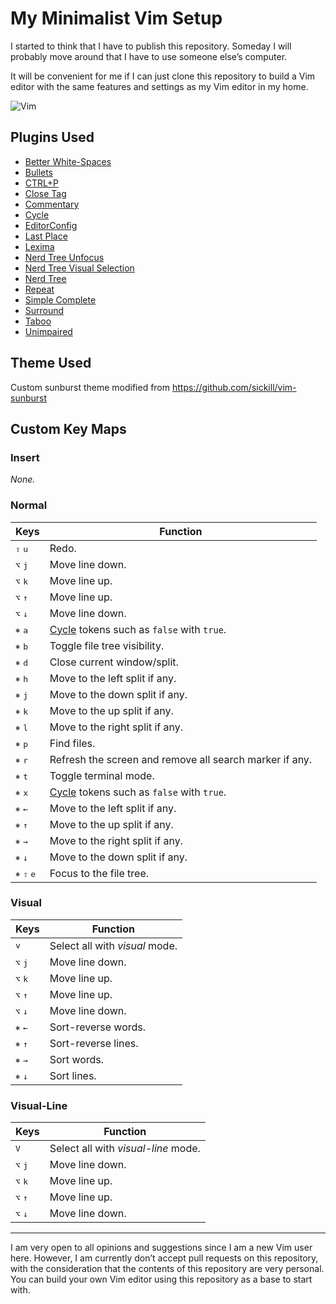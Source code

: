My Minimalist Vim Setup
=======================

I started to think that I have to publish this repository. Someday I will probably move around that I have to use someone else&rsquo;s computer.

It will be convenient for me if I can just clone this repository to build a Vim editor with the same features and settings as my Vim editor in my home.

![Vim](https://github.com/taufik-nurrohman/vim/assets/1669261/8a48c86e-3319-4334-a4fa-bf50f84a6c38)

Plugins Used
------------

 - [Better White-Spaces](https://github.com/ntpeters/vim-better-whitespace)
 - [Bullets](https://github.com/dkarter/bullets.vim)
 - [CTRL+P](https://github.com/ctrlpvim/ctrlp.vim)
 - [Close Tag](https://github.com/alvan/vim-closetag)
 - [Commentary](https://github.com/tpope/vim-commentary)
 - [Cycle](https://github.com/zef/vim-cycle)
 - [EditorConfig](https://github.com/editorconfig/editorconfig-vim)
 - [Last Place](https://github.com/farmergreg/vim-lastplace)
 - [Lexima](https://github.com/cohama/lexima.vim)
 - [Nerd Tree Unfocus](https://github.com/baopham/vim-nerdtree-unfocus)
 - [Nerd Tree Visual Selection](https://github.com/PhilRunninger/nerdtree-visual-selection)
 - [Nerd Tree](https://github.com/preservim/nerdtree)
 - [Repeat](https://github.com/tpope/vim-repeat)
 - [Simple Complete](https://github.com/maxboisvert/vim-simple-complete)
 - [Surround](https://github.com/tpope/vim-surround)
 - [Taboo](https://github.com/gcmt/taboo.vim)
 - [Unimpaired](https://github.com/tpope/vim-unimpaired)

Theme Used
----------

Custom sunburst theme modified from <https://github.com/sickill/vim-sunburst>

Custom Key Maps
---------------

### Insert

_None._

### Normal

Keys | Function
---- | --------
<kbd>⇧</kbd> <kbd>u</kbd> | Redo.
<kbd>⌥</kbd> <kbd>j</kbd> | Move line down.
<kbd>⌥</kbd> <kbd>k</kbd> | Move line up.
<kbd>⌥</kbd> <kbd>↑</kbd> | Move line up.
<kbd>⌥</kbd> <kbd>↓</kbd> | Move line down.
<kbd>⎈</kbd> <kbd>a</kbd> | [Cycle](https://github.com/zef/vim-cycle) tokens such as `false` with `true`.
<kbd>⎈</kbd> <kbd>b</kbd> | Toggle file tree visibility.
<kbd>⎈</kbd> <kbd>d</kbd> | Close current window/split.
<kbd>⎈</kbd> <kbd>h</kbd> | Move to the left split if any.
<kbd>⎈</kbd> <kbd>j</kbd> | Move to the down split if any.
<kbd>⎈</kbd> <kbd>k</kbd> | Move to the up split if any.
<kbd>⎈</kbd> <kbd>l</kbd> | Move to the right split if any.
<kbd>⎈</kbd> <kbd>p</kbd> | Find files.
<kbd>⎈</kbd> <kbd>r</kbd> | Refresh the screen and remove all search marker if any.
<kbd>⎈</kbd> <kbd>t</kbd> | Toggle terminal mode.
<kbd>⎈</kbd> <kbd>x</kbd> | [Cycle](https://github.com/zef/vim-cycle) tokens such as `false` with `true`.
<kbd>⎈</kbd> <kbd>←</kbd> | Move to the left split if any.
<kbd>⎈</kbd> <kbd>↑</kbd> | Move to the up split if any.
<kbd>⎈</kbd> <kbd>→</kbd> | Move to the right split if any.
<kbd>⎈</kbd> <kbd>↓</kbd> | Move to the down split if any.
<kbd>⎈</kbd> <kbd>⇧</kbd> <kbd>e</kbd> | Focus to the file tree.

### Visual

Keys | Function
---- | --------
<kbd>v</kbd> | Select all with _visual_ mode.
<kbd>⌥</kbd> <kbd>j</kbd> | Move line down.
<kbd>⌥</kbd> <kbd>k</kbd> | Move line up.
<kbd>⌥</kbd> <kbd>↑</kbd> | Move line up.
<kbd>⌥</kbd> <kbd>↓</kbd> | Move line down.
<kbd>⎈</kbd> <kbd>←</kbd> | Sort-reverse words.
<kbd>⎈</kbd> <kbd>↑</kbd> | Sort-reverse lines.
<kbd>⎈</kbd> <kbd>→</kbd> | Sort words.
<kbd>⎈</kbd> <kbd>↓</kbd> | Sort lines.

### Visual-Line

Keys | Function
---- | --------
<kbd>V</kbd> | Select all with _visual-line_ mode.
<kbd>⌥</kbd> <kbd>j</kbd> | Move line down.
<kbd>⌥</kbd> <kbd>k</kbd> | Move line up.
<kbd>⌥</kbd> <kbd>↑</kbd> | Move line up.
<kbd>⌥</kbd> <kbd>↓</kbd> | Move line down.

---

I am very open to all opinions and suggestions since I am a new Vim user here. However, I am currently don&rsquo;t accept pull requests on this repository, with the consideration that the contents of this repository are very personal. You can build your own Vim editor using this repository as a base to start with.
